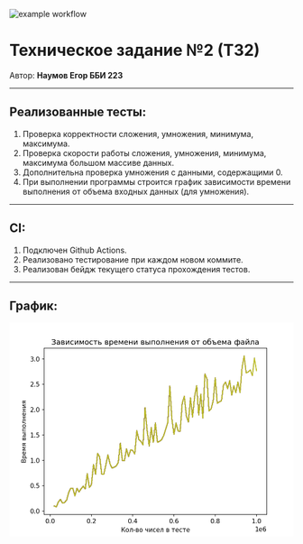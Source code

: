 ![example workflow](https://github.com/Egonau/hse_tp_hw_2/actions/workflows/python-package.yml/badge.svg)
# Техническое задание №2 (ТЗ2)
Автор: **Наумов Егор ББИ 223**
___
## Реализованные тесты:
1. Проверка корректности сложения, умножения, минимума, максимума.
2. Проверка скорости работы сложения, умножения, минимума, максимума большом массиве данных.
3. Дополнительна проверка умножения с данными, содержащими 0.
4. При выполнении программы строится график зависимости времени выполнения от объема входных данных (для умножения).
___
## CI:
1. Подключен Github Actions.
2. Реализовано тестирование при каждом новом коммите.
3. Реализован бейдж текущего статуса прохождения тестов.
___
## График:
![alt text](https://github.com/Egonau/hse_tp_hw_2/blob/main/график.png)
